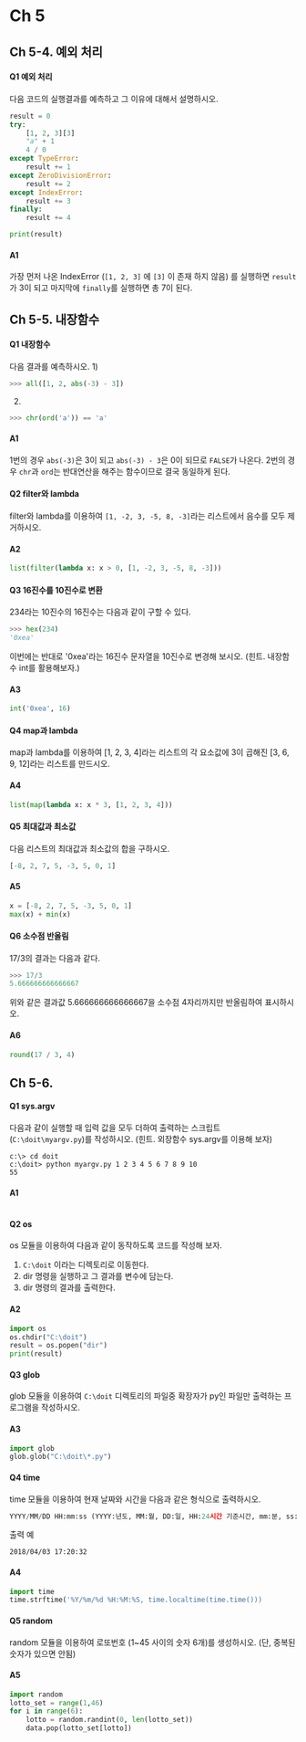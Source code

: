 # Ch 5

## Ch 5-4. 예외 처리

#### Q1 예외 처리
다음 코드의 실행결과를 예측하고 그 이유에 대해서 설명하시오.
```python
result = 0
try:
    [1, 2, 3][3]
    "a" + 1
    4 / 0
except TypeError:
    result += 1
except ZeroDivisionError:
    result += 2
except IndexError:
    result += 3
finally:
    result += 4

print(result)
```

#### A1
가장 먼저 나온 IndexError (```[1, 2, 3]``` 에 ```[3]``` 이 존재 하지 않음) 를 실행하면 ```result``` 가 3이 되고 마지막에 ```finally```를 실행하면 총 7이 된다.


## Ch 5-5. 내장함수

#### Q1 내장함수
다음 결과를 예측하시오.
1)
```python
>>> all([1, 2, abs(-3) - 3])
```
2)
```python
>>> chr(ord('a')) == 'a'
```

#### A1
1번의 경우 ```abs(-3)```은 3이 되고 ```abs(-3) - 3```은 0이 되므로 ```FALSE```가 나온다.
2번의 경우 ```chr```과 ```ord```는 반대연산을 해주는 함수이므로 결국 동일하게 된다.

#### Q2 filter와 lambda
filter와 lambda를 이용하여 ```[1, -2, 3, -5, 8, -3]```라는 리스트에서 음수를 모두 제거하시오.

#### A2
```python
list(filter(lambda x: x > 0, [1, -2, 3, -5, 8, -3]))
```

#### Q3 16진수를 10진수로 변환
234라는 10진수의 16진수는 다음과 같이 구할 수 있다.
```python
>>> hex(234)
'0xea'
```
이번에는 반대로 '0xea'라는 16진수 문자열을 10진수로 변경해 보시오. (힌트. 내장함수 int를 활용해보자.)

#### A3
```python
int('0xea', 16)
```

#### Q4 map과 lambda
map과 lambda를 이용하여 [1, 2, 3, 4]라는 리스트의 각 요소값에 3이 곱해진 [3, 6, 9, 12]라는 리스트를 만드시오.

#### A4
```python
list(map(lambda x: x * 3, [1, 2, 3, 4]))
```

#### Q5 최대값과 최소값
다음 리스트의 최대값과 최소값의 합을 구하시오.
```python
[-8, 2, 7, 5, -3, 5, 0, 1]
```

#### A5
```python
x = [-8, 2, 7, 5, -3, 5, 0, 1]
max(x) + min(x)
```

#### Q6 소수점 반올림
17/3의 결과는 다음과 같다.
```python
>>> 17/3
5.666666666666667
```
위와 같은 결과값 5.666666666666667을 소수점 4자리까지만 반올림하여 표시하시오.

#### A6
```python
round(17 / 3, 4)
```


## Ch 5-6. 

#### Q1 sys.argv
다음과 같이 실행할 때 입력 값을 모두 더하여 출력하는 스크립트 (```C:\doit\myargv.py```)를 작성하시오.
(힌트. 외장함수 sys.argv를 이용해 보자)
```
c:\> cd doit
c:\doit> python myargv.py 1 2 3 4 5 6 7 8 9 10
55
```

#### A1
```python

```

#### Q2 os
os 모듈을 이용하여 다음과 같이 동작하도록 코드를 작성해 보자.
1. ```C:\doit``` 이라는 디렉토리로 이동한다.
2. dir 명령을 실행하고 그 결과를 변수에 담는다.
3. dir 명령의 결과를 출력한다.

#### A2
```python
import os
os.chdir("C:\doit")
result = os.popen("dir")
print(result)
```

#### Q3 glob
glob 모듈을 이용하여 ```C:\doit``` 디렉토리의 파일중 확장자가 py인 파일만 출력하는 프로그램을 작성하시오.

#### A3
```python
import glob
glob.glob("C:\doit\*.py")
```

#### Q4 time
time 모듈을 이용하여 현재 날짜와 시간을 다음과 같은 형식으로 출력하시오.
```python
YYYY/MM/DD HH:mm:ss (YYYY:년도, MM:월, DD:일, HH:24시간 기준시간, mm:분, ss:초)
```
출력 예
```
2018/04/03 17:20:32
```

#### A4
```python
import time
time.strftime('%Y/%m/%d %H:%M:%S, time.localtime(time.time()))
```

#### Q5 random
random 모듈을 이용하여 로또번호 (1~45 사이의 숫자 6개)를 생성하시오. (단, 중복된 숫자가 있으면 안됨)

#### A5
```python
import random
lotto_set = range(1,46)
for i in range(6):
    lotto = random.randint(0, len(lotto_set))
    data.pop(lotto_set[lotto])
```
